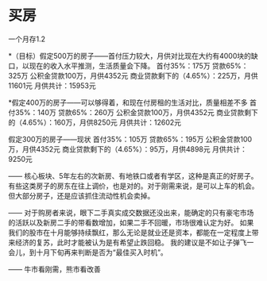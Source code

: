 # 买房

一个月存1.2

*（目标）假定500万的房子——首付压力较大，月供对比现在大约有4000块的缺口，以现在的收入水平推测，生活质量会下降。
首付35%：175万
贷款65%：325万
公积金贷款100万，月供4352元
商业贷款剩下的（4.65%）：225万，月供11601元
月供共计：15953元

*假定400万的房子——可以够得着，和现在付房租的生活对比，质量相差不多
首付35%：140万
贷款65%：260万
公积金贷款100万，月供4352元
商业贷款剩下的（4.65%）：160万，月供8250元
月供共计：12602元

假定300万的房子——现状
首付35%：105万
贷款65%：195万
公积金贷款100万，月供4352元
商业贷款剩下的（4.65%）：95万，月供4898元
月供共计：9250元

——
核心板块、5年左右的次新房、有地铁口或者有学区，这种是真正的好房子。有些这类房子的房东在往上调价，也是对的。对于刚需来说，是可以上车的机会。但大部分房子，还是应该抓住流动性机会卖掉。

——
对于购房者来说，眼下二手真实成交数据还没出来，能确定的只有豪宅市场的活跃以及新房二手的带看数增加，如果二手不回暖，市场很难认定为好。
如果我们的股市在十月能够持续飘红，那么无论是就业还是资本，都能在一定程度上带来经济的复苏，此时才能被认为是有希望止跌回稳。
我的建议是不如让子弹飞一会儿，到十月下旬再来判断是否为“最佳买入时机”。

——
牛市看刚需，熊市看改善